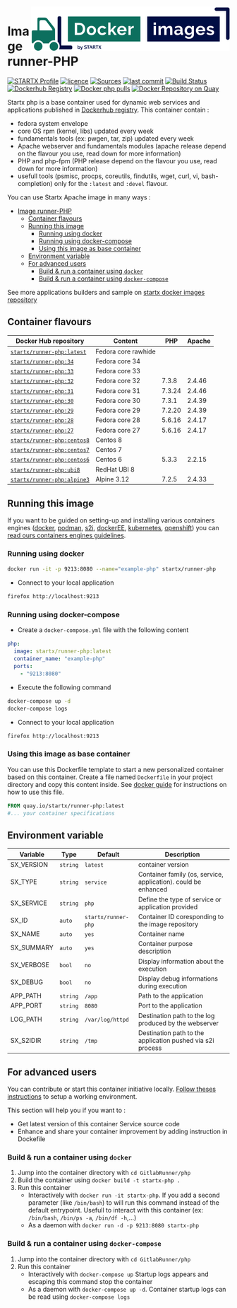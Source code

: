 <img align="right" src="https://raw.githubusercontent.com/startxfr/docker-images/master/travis/logo-small.svg?sanitize=true">

# Image runner-PHP

[![STARTX Profile](https://img.shields.io/badge/provider-startx-green.svg)](https://github.com/startxfr) [![licence](https://img.shields.io/github/license/startxfr/docker-images.svg)](https://github.com/startxfr/docker-images) [![Sources](https://img.shields.io/badge/startxfr-docker--images-blue.svg)](https://github.com/startxfr/docker-images/tree/master/GitlabRunner/php/) [![last commit](https://img.shields.io/github/last-commit/startxfr/docker-images.svg)](https://github.com/startxfr/docker-images) [![Build Status](https://travis-ci.org/startxfr/docker-images.svg?branch=master)](https://travis-ci.org/startxfr/docker-images) [![Dockerhub Registry](https://img.shields.io/docker/build/startx/runner-php.svg)](https://hub.docker.com/r/startx/runner-php) [![Docker php pulls](https://img.shields.io/docker/pulls/startx/runner-php)](https://hub.docker.com/r/startx/runner-php) [![Docker Repository on Quay](https://quay.io/repository/startx/php/status "Docker Repository on Quay")](https://quay.io/repository/startx/php)

Startx php is a base container used for dynamic web services and applications published in [Dockerhub registry](https://hub.docker.com/u/startx).
This container contain :

- fedora system envelope
- core OS rpm (kernel, libs) updated every week
- fundamentals tools (ex: pwgen, tar, zip) updated every week
- Apache webserver and fundamentals modules (apache release depend on the flavour you use, read down for more information)
- PHP and php-fpm (PHP release depend on the flavour you use, read down for more information)
- usefull tools (psmisc, procps, coreutils, findutils, wget, curl, vi, bash-completion) only for the `:latest` and `:devel` flavour.

You can use Startx Apache image in many ways :

- [Image runner-PHP](#image-runner-php)
  - [Container flavours](#container-flavours)
  - [Running this image](#running-this-image)
    - [Running using docker](#running-using-docker)
    - [Running using docker-compose](#running-using-docker-compose)
    - [Using this image as base container](#using-this-image-as-base-container)
  - [Environment variable](#environment-variable)
  - [For advanced users](#for-advanced-users)
    - [Build & run a container using `docker`](#build--run-a-container-using-docker)
    - [Build & run a container using `docker-compose`](#build--run-a-container-using-docker-compose)

See more applications builders and sample on [startx docker images repository](https://github.com/startxfr/docker-images/blob/master)

## Container flavours

| Docker Hub repository                                                     | Content             | PHP    | Apache |
| ------------------------------------------------------------------------- | ------------------- | ------ | ------ |
| [`startx/runner-php:latest`](https://hub.docker.com/r/startx/runner-php)  | Fedora core rawhide |        |
| [`startx/runner-php:34`](https://hub.docker.com/r/startx/runner-php)      | Fedora core 34      |        |
| [`startx/runner-php:33`](https://hub.docker.com/r/startx/runner-php)      | Fedora core 33      |        |
| [`startx/runner-php:32`](https://hub.docker.com/r/startx/runner-php)      | Fedora core 32      | 7.3.8  | 2.4.46 |
| [`startx/runner-php:31`](https://hub.docker.com/r/startx/runner-php)      | Fedora core 31      | 7.3.24 | 2.4.46 |
| [`startx/runner-php:30`](https://hub.docker.com/r/startx/runner-php)      | Fedora core 30      | 7.3.1  | 2.4.39 |
| [`startx/runner-php:29`](https://hub.docker.com/r/startx/runner-php)      | Fedora core 29      | 7.2.20 | 2.4.39 |
| [`startx/runner-php:28`](https://hub.docker.com/r/startx/runner-php)      | Fedora core 28      | 5.6.16 | 2.4.17 |
| [`startx/runner-php:27`](https://hub.docker.com/r/startx/runner-php)      | Fedora core 27      | 5.6.16 | 2.4.17 |
| [`startx/runner-php:centos8`](https://hub.docker.com/r/startx/runner-php) | Centos 8            |        |
| [`startx/runner-php:centos7`](https://hub.docker.com/r/startx/runner-php) | Centos 7            |        |
| [`startx/runner-php:centos6`](https://hub.docker.com/r/startx/runner-php) | Centos 6            | 5.3.3  | 2.2.15 |
| [`startx/runner-php:ubi8`](https://hub.docker.com/r/startx/runner-php)    | RedHat UBI 8        |        |
| [`startx/runner-php:alpine3`](https://hub.docker.com/r/startx/runner-php) | Alpine 3.12         | 7.2.5  | 2.4.33 |

## Running this image

If you want to be guided on setting-up and installing various containers engines
([docker](https://github.com/startxfr/containers-engines/blob/master/Docker.md),
[podman](https://github.com/startxfr/containers-engines/blob/master/Podman.md),
[s2i](https://github.com/startxfr/containers-engines/blob/master/S2I.md),
[dockerEE](https://github.com/startxfr/containers-engines/blob/master/DockerEE.md),
[kubernetes](https://github.com/startxfr/containers-engines/blob/master/Kubernetes.md),
[openshift](https://github.com/startxfr/containers-engines/blob/master/Openshift.md))
you can [read ours containers engines guidelines](https://github.com/startxfr/containers-engines).

### Running using docker

```bash
docker run -it -p 9213:8080 --name="example-php" startx/runner-php
```

- Connect to your local application

```bash
firefox http://localhost:9213
```

### Running using docker-compose

- Create a `docker-compose.yml` file with the following content

```yaml
php:
  image: startx/runner-php:latest
  container_name: "example-php"
  ports:
    - "9213:8080"
```

- Execute the following command

```bash
docker-compose up -d
docker-compose logs
```

- Connect to your local application

```bash
firefox http://localhost:9213
```

### Using this image as base container

You can use this Dockerfile template to start a new personalized container based on this container. Create a file named `Dockerfile` in your project directory and copy this content inside. See [docker guide](http://docs.docker.com/engine/reference/builder/) for instructions on how to use this file.

```Dockerfile
FROM quay.io/startx/runner-php:latest
#... your container specifications
```

## Environment variable

| Variable   | Type     | Default             | Description                                                    |
| ---------- | -------- | ------------------- | -------------------------------------------------------------- |
| SX_VERSION | `string` | `latest`            | container version                                              |
| SX_TYPE    | `string` | `service`           | Container family (os, service, application). could be enhanced |
| SX_SERVICE | `string` | `php`               | Define the type of service or application provided             |
| SX_ID      | `auto`   | `startx/runner-php` | Container ID coresponding to the image repository              |
| SX_NAME    | `auto`   | `yes`               | Container name                                                 |
| SX_SUMMARY | `auto`   | `yes`               | Container purpose description                                  |
| SX_VERBOSE | `bool`   | `no`                | Display information about the execution                        |
| SX_DEBUG   | `bool`   | `no`                | Display debug informations during execution                    |
| APP_PATH   | `string` | `/app`              | Path to the application                                        |
| APP_PORT   | `string` | `8080`              | Port to the application                                        |
| LOG_PATH   | `string` | `/var/log/httpd`    | Destination path to the log produced by the webserver          |
| SX_S2IDIR  | `string` | `/tmp`              | Destination path to the application pushed via s2i process     |

## For advanced users

You can contribute or start this container initiative locally.
[Follow theses instructions](https://github.com/startxfr/docker-images#setup-your-working-environment-mandatory) to setup a working environment.

This section will help you if you want to :

- Get latest version of this container Service source code
- Enhance and share your container improvement by adding instruction in Dockefile

### Build & run a container using `docker`

1. Jump into the container directory with `cd GitlabRunner/php`
2. Build the container using `docker build -t startx-php .`
3. Run this container
   - Interactively with `docker run -it startx-php`. If you add a second parameter (like `/bin/bash`) to will run this command instead of the default entrypoint. Usefull to interact with this container (ex: `/bin/bash`, `/bin/ps -a`, `/bin/df -h`,...)
   - As a daemon with `docker run -d -p 9213:8080 startx-php`

### Build & run a container using `docker-compose`

1. Jump into the container directory with `cd GitlabRunner/php`
2. Run this container
   - Interactively with `docker-compose up` Startup logs appears and escaping this command stop the container
   - As a daemon with `docker-compose up -d`. Container startup logs can be read using `docker-compose logs`
